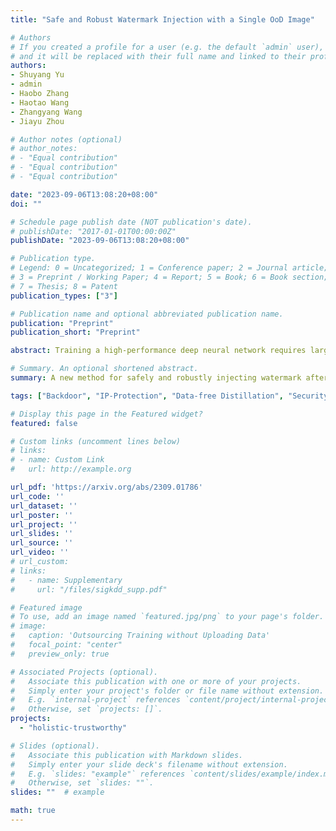 ```yaml
---
title: "Safe and Robust Watermark Injection with a Single OoD Image"

# Authors
# If you created a profile for a user (e.g. the default `admin` user), write the username (folder name) here 
# and it will be replaced with their full name and linked to their profile.
authors:
- Shuyang Yu
- admin
- Haobo Zhang
- Haotao Wang
- Zhangyang Wang
- Jiayu Zhou

# Author notes (optional)
# author_notes:
# - "Equal contribution"
# - "Equal contribution"
# - "Equal contribution"

date: "2023-09-06T13:08:20+08:00"
doi: ""

# Schedule page publish date (NOT publication's date).
# publishDate: "2017-01-01T00:00:00Z"
publishDate: "2023-09-06T13:08:20+08:00"

# Publication type.
# Legend: 0 = Uncategorized; 1 = Conference paper; 2 = Journal article;
# 3 = Preprint / Working Paper; 4 = Report; 5 = Book; 6 = Book section;
# 7 = Thesis; 8 = Patent
publication_types: ["3"]

# Publication name and optional abbreviated publication name.
publication: "Preprint"
publication_short: "Preprint"

abstract: Training a high-performance deep neural network requires large amounts of data and computational resources. Protecting the intellectual property (IP) and commercial ownership of a deep model is challenging yet increasingly crucial. A major stream of watermarking strategies implants verifiable backdoor triggers by poisoning training samples, but these are often unrealistic due to data privacy and safety concerns and are vulnerable to minor model changes such as fine-tuning. To overcome these challenges, we propose a safe and robust backdoor-based watermark injection technique that leverages the diverse knowledge from a single out-of-distribution (OoD) image, which serves as a secret key for IP verification. The independence of training data makes it agnostic to third-party promises of IP security. We induce robustness via random perturbation of model parameters during watermark injection to defend against common watermark removal attacks, including fine-tuning, pruning, and model extraction. Our experimental results demonstrate that the proposed watermarking approach is not only time- and sample-efficient without training data, but also robust against the watermark removal attacks above.

# Summary. An optional shortened abstract.
summary: A new method for safely and robustly injecting watermark after training without training data.

tags: ["Backdoor", "IP-Protection", "Data-free Distillation", "Security", "Trustworthy"]

# Display this page in the Featured widget?
featured: false

# Custom links (uncomment lines below)
# links:
# - name: Custom Link
#   url: http://example.org

url_pdf: 'https://arxiv.org/abs/2309.01786'
url_code: ''
url_dataset: ''
url_poster: ''
url_project: ''
url_slides: ''
url_source: ''
url_video: ''
# url_custom:
# links:
#   - name: Supplementary
#     url: "/files/sigkdd_supp.pdf"

# Featured image
# To use, add an image named `featured.jpg/png` to your page's folder. 
# image:
#   caption: 'Outsourcing Training without Uploading Data'
#   focal_point: "center"
#   preview_only: true

# Associated Projects (optional).
#   Associate this publication with one or more of your projects.
#   Simply enter your project's folder or file name without extension.
#   E.g. `internal-project` references `content/project/internal-project/index.md`.
#   Otherwise, set `projects: []`.
projects:
  - "holistic-trustworthy"

# Slides (optional).
#   Associate this publication with Markdown slides.
#   Simply enter your slide deck's filename without extension.
#   E.g. `slides: "example"` references `content/slides/example/index.md`.
#   Otherwise, set `slides: ""`.
slides: ""  # example

math: true
---
```




